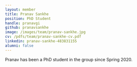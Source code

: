 ```yaml
---
layout: member
title: Pranav Sankhe
position: PhD Student
handle: pranavgi
github: pranavsankhe
image: /images/team/pranav-sankhe.jpg
cv: /pdfs/team/pranav-sankhe-cv.pdf
linkedin: pranav-sankhe-483831155
alumni: false
---
```


Pranav has been a PhD student in the group since Spring 2020.
